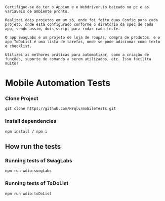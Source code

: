 ```
Certifique-se de ter o Appium e o Webdriver.io baixado no pc e as variaveis de ambiente pronto. 
```

```
Realizei dois projetos em um só, onde foi feito duas Config para cada projeto, onde está configurado conforme o diretório da spec de cada app, sendo assim, dois script para rodar cada teste.

O app SwagLabs é um projeto de loja de roupas, compra de produtos, e o app ToDoList é uma lista de tarefas, onde se pode adicionar como texto e checklist.

Utilizei as melhores práticas para automatizar, como a criação de funções, suporte de comando a serem utilizados, etc. Isso facilita muito!
```

# Mobile Automation Tests

### Clone Project 

```
git clone https://github.com/Hrqlv/mobileTests.git
```
### Install dependencies

```
npm install / npm i
```

## How run the tests

### Running tests of SwagLabs
```
npm run wdio:swagLabs
```
### Running tests of ToDoList
```
npm run wdio:toDoList
```